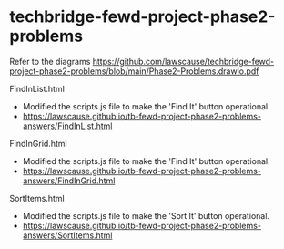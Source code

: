 # techbridge-fewd-project-phase2-problems

Refer to the diagrams https://github.com/lawscause/techbridge-fewd-project-phase2-problems/blob/main/Phase2-Problems.drawio.pdf

FindInList.html
* Modified the scripts.js file to make the 'Find It' button operational.
* https://lawscause.github.io/tb-fewd-project-phase2-problems-answers/FindInList.html

FindInGrid.html
* Modified the scripts.js file to make the 'Find It' button operational.
* https://lawscause.github.io/tb-fewd-project-phase2-problems-answers/FindInGrid.html

SortItems.html
* Modified the scripts.js file to make the 'Sort It' button operational.
* https://lawscause.github.io/tb-fewd-project-phase2-problems-answers/SortItems.html
